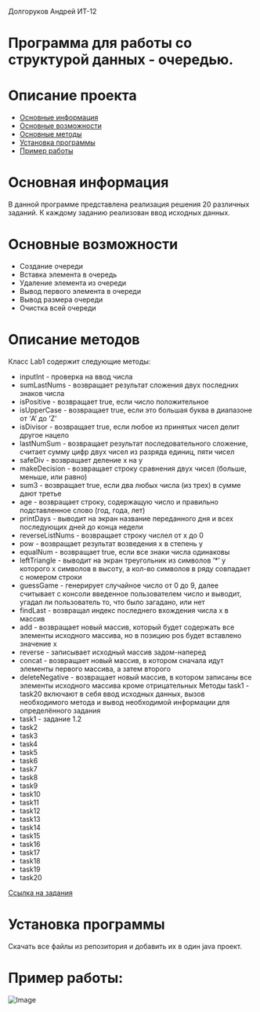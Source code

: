 Долгоруков Андрей ИТ-12
# Программа для работы со структурой данных - очередью.

# Описание проекта
- [Основные информация](#Информация)
- [Основные возможности](#Возможности)
- [Основные методы](#Методы)
- [Установка программы](#Установка)
- [Пример работы](#Пример)

<a name="Информация"></a> 
# Основная информация
В данной программе представлена реализация решения 20 различных заданий. К каждому заданию реализован ввод исходных данных.


<a name="Возможности"></a> 
# Основные возможности
- Создание очереди
- Вставка элемента в очередь
- Удаление элемента из очереди
- Вывод первого элемента в очереди
- Вывод размера очереди
- Очистка всей очереди

<a name="Методы"></a>
# Описание методов

Класс Lab1 содержит следующие методы:
- inputInt - проверка на ввод числа
- sumLastNums - возвращает результат сложения двух последних знаков числа
- isPositive - возвращает true, если число положительное
- isUpperCase - возвращает true, если это большая буква в диапазоне от ‘A’ до ‘Z’
- isDivisor - возвращает true, если любое из принятых чисел делит другое нацело
- lastNumSum - возвращает результат последовательного сложение, считает сумму цифр двух чисел из разряда единиц, пяти чисел
- safeDiv - возвращает деление x на y
- makeDecision - возвращает строку сравнения двух чисел (больше, меньше, или равно)
- sum3 - возвращает true, если два любых числа (из трех) в сумме дают третье
- age - возвращает строку, содержащую число и правильно подставленное слово (год, года, лет)
- printDays - выводит на экран название переданного дня и всех последующих дней до конца недели
- reverseListNums - возвращает строку числел от x до 0
- pow - возвращает результат возведения x в степень y
- equalNum -  возвращает true, если все знаки числа одинаковы
- leftTriangle - выводит на экран треугольник из символов ‘*’ у которого х символов в высоту, а кол-во символов в ряду совпадает с номером строки
- guessGame - генерирует случайное число от 0 до 9, далее считывает с консоли введенное пользователем число и выводит, угадал ли пользователь то, что было загадано, или нет
- findLast - возвращал индекс последнего вхождения числа x в массив
- add - возвращает новый массив, который будет содержать все элементы исходного массива, но в позицию pos будет вставлено значение x
- reverse - записывает исходный массив задом-наперед
- concat - возвращает новый массив, в котором сначала идут элементы первого массива, а затем второго
- deleteNegative - возвращает новый массив, в котором записаны все элементы исходного массива кроме отрицательных
Методы task1 - task20 включают в себя ввод исходных данных, вызов необходимого метода и вывод необходимой информации для определённого задания
- task1 - задание 1.2
- task2
- task3
- task4
- task5
- task6
- task7
- task8
- task9
- task10
- task11
- task12
- task13
- task14
- task15
- task16
- task17
- task18
- task19
- task20

[Ссылка на задания](https://путь/к/ссылке)

<a name="Установка"></a> 
# Установка программы

Скачать все файлы из репозитория и добавить их в один java проект.

<a name="Пример"></a> 
# Пример работы:

![Image](https://github.com/user-attachments/assets/7002ff57-2943-44ff-a55a-2ffdb481b315)

